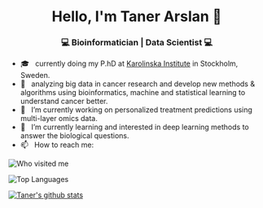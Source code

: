 <h1 align="center"> Hello, I'm Taner Arslan 👋 </h1>

<h3 align="center"> 💻 Bioinformatician | Data Scientist 💻 </h3>

- 🎓 &nbsp; currently doing my P.hD at [Karolinska Institute](https://ki.se/) in Stockholm, Sweden.
- 🤔 &nbsp; analyzing big data in cancer research and develop new methods & algorithms using bioinformatics, machine and statistical learning to understand cancer better.
- 🔭  &nbsp; I’m currently working on personalized treatment predictions using multi-layer omics data.
- 🌱 &nbsp; I’m currently learning and interested in deep learning methods to answer the biological questions. 
- 📫 &nbsp; How to reach me:

![Who visited me](https://visitor-badge.laobi.icu/badge?page_id=TanerArslan.TanerArslan)

![Top Languages](https://github-readme-stats.vercel.app/api/top-langs/?username=TanerArslan&hide=TeX&layout=compact)

[![Taner's github stats](https://github-readme-stats.vercel.app/api?username=TanerArslan&show_icons=true&title_color=fff&icon_color=79ff97&text_color=9f9f9f&bg_color=151515)](https://github.com/TanerArslan)

<!--
**TanerArslan/TanerArslan** is a ✨ _special_ ✨ repository because its `README.md` (this file) appears on your GitHub profile.

Here are some ideas to get you started:

- 🔭 I’m currently working on ...
- 🌱 I’m currently learning ...
- 👯 I’m looking to collaborate on ...
- 🤔 I’m looking for help with ...
- 💬 Ask me about ...
- 📫 How to reach me: ...
- 😄 Pronouns: ...
- ⚡ Fun fact: ...
-->
